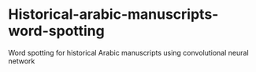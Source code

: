 # Historical-arabic-manuscripts-word-spotting
Word spotting for historical Arabic manuscripts using convolutional neural network
